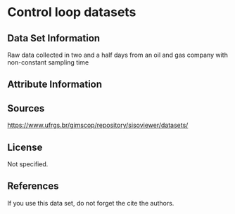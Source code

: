 # Control loop datasets


## Data Set Information
Raw data collected in two and a half days from an oil and gas company with non-constant sampling time

## Attribute Information



## Sources
https://www.ufrgs.br/gimscop/repository/sisoviewer/datasets/

## License
Not specified. 

## References
If you use this data set, do not forget the cite the authors. 
